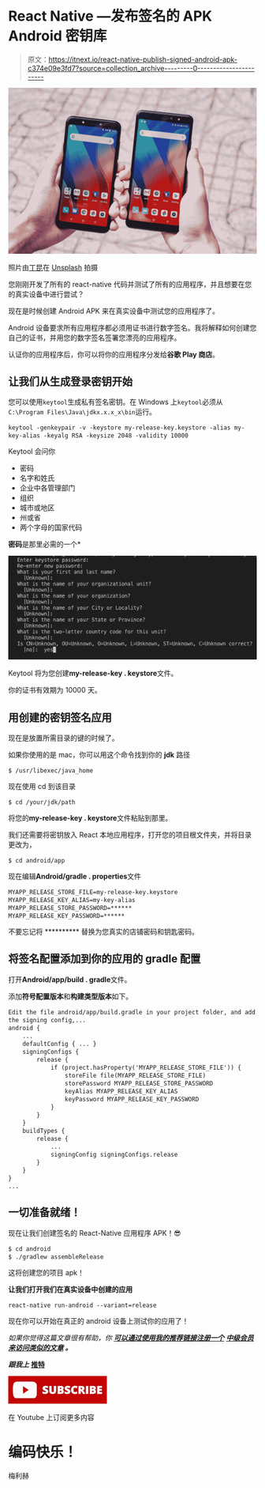 # React Native —发布签名的 APK Android 密钥库

> 原文：<https://itnext.io/react-native-publish-signed-android-apk-c374e09e3fd7?source=collection_archive---------0----------------------->

![](img/4d1f23cb829308dacbc819a3f38e89df.png)

照片由[丁昆](https://unsplash.com/@tinhkhuong?utm_source=medium&utm_medium=referral)在 [Unsplash](https://unsplash.com?utm_source=medium&utm_medium=referral) 拍摄

您刚刚开发了所有的 react-native 代码并测试了所有的应用程序，并且想要在您的真实设备中进行尝试？

现在是时候创建 Android APK 来在真实设备中测试您的应用程序了。

Android 设备要求所有应用程序都必须用证书进行数字签名。我将解释如何创建您自己的证书，并用您的数字签名签署您漂亮的应用程序。

认证你的应用程序后，你可以将你的应用程序分发给**谷歌 Play 商店**。

## **让我们从生成登录密钥**开始

您可以使用`keytool`生成私有签名密钥。在 Windows 上`keytool`必须从`C:\Program Files\Java\jdkx.x.x_x\bin`运行。

```
keytool -genkeypair -v -keystore my-release-key.keystore -alias my-key-alias -keyalg RSA -keysize 2048 -validity 10000
```

Keytool 会问你

*   密码
*   名字和姓氏
*   企业中各管理部门
*   组织
*   城市或地区
*   州或省
*   两个字母的国家代码

**密码**是那里必需的一个*

![](img/1ac1877f25390efecfc518a62a21726d.png)

Keytool 将为您创建**my-release-key . keystore**文件。

你的证书有效期为 10000 天。

## **用创建的密钥签名应用**

现在是放置所需目录的键的时候了。

如果你使用的是 mac，你可以用这个命令找到你的 **jdk** 路径

```
$ /usr/libexec/java_home
```

现在使用 cd 到该目录

```
$ cd /your/jdk/path
```

将您的**my-release-key . keystore**文件粘贴到那里。

我们还需要将密钥放入 React 本地应用程序，打开您的项目根文件夹，并将目录更改为，

```
$ cd android/app
```

现在编辑**Android/gradle . properties**文件

```
MYAPP_RELEASE_STORE_FILE=my-release-key.keystore MYAPP_RELEASE_KEY_ALIAS=my-key-alias MYAPP_RELEASE_STORE_PASSWORD=******
MYAPP_RELEASE_KEY_PASSWORD=******
```

不要忘记将 ********** 替换为您真实的店铺密码和钥匙密码。

## 将签名配置添加到你的应用的 gradle 配置

打开**Android/app/build . gradle**文件。

添加**符号配置版本**和**构建类型版本**如下。

```
Edit the file android/app/build.gradle in your project folder, and add the signing config,...
android {
    ...
    defaultConfig { ... }
    signingConfigs {
        release {
            if (project.hasProperty('MYAPP_RELEASE_STORE_FILE')) {
                storeFile file(MYAPP_RELEASE_STORE_FILE)
                storePassword MYAPP_RELEASE_STORE_PASSWORD
                keyAlias MYAPP_RELEASE_KEY_ALIAS
                keyPassword MYAPP_RELEASE_KEY_PASSWORD
            }
        }
    }
    buildTypes {
        release {
            ...
            signingConfig signingConfigs.release
        }
    }
}
...
```

## 一切准备就绪！

现在让我们创建签名的 React-Native 应用程序 APK！😎

```
$ cd android 
$ ./gradlew assembleRelease
```

这将创建您的项目 apk！

**让我们打开我们在真实设备中创建的应用**

```
react-native run-android --variant=release
```

现在你可以开始在真正的 android 设备上测试你的应用了！

*如果你觉得这篇文章很有帮助，你* [***可以通过使用我的推荐链接注册一个***](https://medium.com/@melihyumak) **[***中级会员来访问类似的文章***](https://melihyumak.medium.com/membership) *。***

***跟我上*** [**推特**](https://twitter.com/hadnazzar)

![](img/e09adde9fd734db2f987c8df72839da8.png)

在 Youtube 上订阅更多内容

# 编码快乐！

梅利赫
